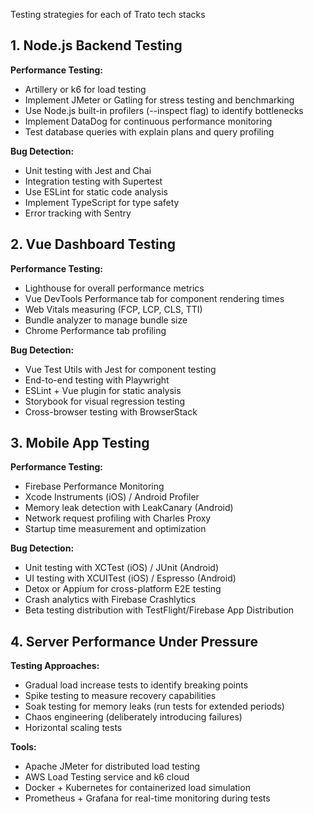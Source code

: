 
Testing strategies for each of Trato tech stacks 
## 1. Node.js Backend Testing

**Performance Testing:**

- Artillery or k6 for load testing
- Implement JMeter or Gatling for stress testing and benchmarking
- Use Node.js built-in profilers (--inspect flag) to identify bottlenecks
- Implement DataDog for continuous performance monitoring
- Test database queries with explain plans and query profiling

**Bug Detection:**

- Unit testing with Jest and Chai
- Integration testing with Supertest
- Use ESLint for static code analysis
- Implement TypeScript for type safety
- Error tracking with Sentry

## 2. Vue Dashboard Testing

**Performance Testing:**

- Lighthouse for overall performance metrics
- Vue DevTools Performance tab for component rendering times
- Web Vitals measuring (FCP, LCP, CLS, TTI)
- Bundle analyzer to manage bundle size
- Chrome Performance tab profiling

**Bug Detection:**

- Vue Test Utils with Jest for component testing
- End-to-end testing with Playwright
- ESLint + Vue plugin for static analysis
- Storybook for visual regression testing
- Cross-browser testing with BrowserStack

## 3. Mobile App Testing

**Performance Testing:**

- Firebase Performance Monitoring
- Xcode Instruments (iOS) / Android Profiler
- Memory leak detection with LeakCanary (Android)
- Network request profiling with Charles Proxy
- Startup time measurement and optimization

**Bug Detection:**

- Unit testing with XCTest (iOS) / JUnit (Android)
- UI testing with XCUITest (iOS) / Espresso (Android)
- Detox or Appium for cross-platform E2E testing
- Crash analytics with Firebase Crashlytics
- Beta testing distribution with TestFlight/Firebase App Distribution

## 4. Server Performance Under Pressure

**Testing Approaches:**

- Gradual load increase tests to identify breaking points
- Spike testing to measure recovery capabilities
- Soak testing for memory leaks (run tests for extended periods)
- Chaos engineering (deliberately introducing failures)
- Horizontal scaling tests

**Tools:**

- Apache JMeter for distributed load testing
- AWS Load Testing service and k6 cloud
- Docker + Kubernetes for containerized load simulation
- Prometheus + Grafana for real-time monitoring during tests